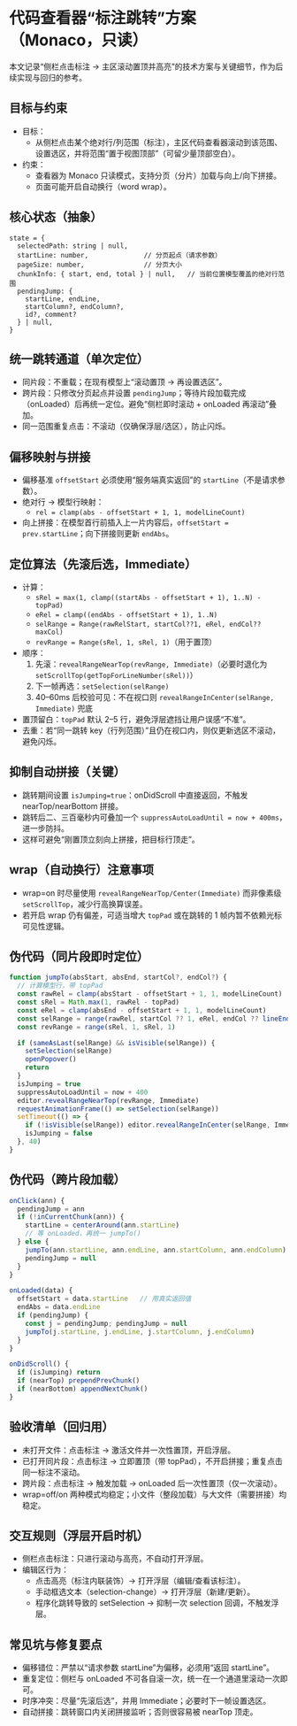 # 代码查看器“标注跳转”方案（Monaco，只读）

本文记录“侧栏点击标注 → 主区滚动置顶并高亮”的技术方案与关键细节，作为后续实现与回归的参考。

## 目标与约束
- 目标：
  - 从侧栏点击某个绝对行/列范围（标注），主区代码查看器滚动到该范围、设置选区，并将范围“置于视图顶部”（可留少量顶部空白）。
- 约束：
  - 查看器为 Monaco 只读模式，支持分页（分片）加载与向上/向下拼接。
  - 页面可能开启自动换行（word wrap）。

## 核心状态（抽象）
```
state = {
  selectedPath: string | null,
  startLine: number,              // 分页起点（请求参数）
  pageSize: number,               // 分页大小
  chunkInfo: { start, end, total } | null,   // 当前位置模型覆盖的绝对行范围
  pendingJump: {
    startLine, endLine,
    startColumn?, endColumn?,
    id?, comment?
  } | null,
}
```

## 统一跳转通道（单次定位）
- 同片段：不重载；在现有模型上“滚动置顶 → 再设置选区”。
- 跨片段：只修改分页起点并设置 `pendingJump`；等待片段加载完成（onLoaded）后再统一定位。避免“侧栏即时滚动 + onLoaded 再滚动”叠加。
- 同一范围重复点击：不滚动（仅确保浮层/选区），防止闪烁。

## 偏移映射与拼接
- 偏移基准 `offsetStart` 必须使用“服务端真实返回”的 `startLine`（不是请求参数）。
- 绝对行 → 模型行映射：
  - `rel = clamp(abs - offsetStart + 1, 1, modelLineCount)`
- 向上拼接：在模型首行前插入上一片内容后，`offsetStart = prev.startLine`；向下拼接则更新 `endAbs`。

## 定位算法（先滚后选，Immediate）
- 计算：
  - `sRel = max(1, clamp((startAbs - offsetStart + 1), 1..N) - topPad)`
  - `eRel = clamp((endAbs - offsetStart + 1), 1..N)`
  - `selRange = Range(rawRelStart, startCol??1, eRel, endCol??maxCol)`
  - `revRange = Range(sRel, 1, sRel, 1)`（用于置顶）
- 顺序：
  1) 先滚：`revealRangeNearTop(revRange, Immediate)`（必要时退化为 `setScrollTop(getTopForLineNumber(sRel))`）
  2) 下一帧再选：`setSelection(selRange)`
  3) 40–60ms 后校验可见：不在视口则 `revealRangeInCenter(selRange, Immediate)` 兜底
- 置顶留白：`topPad` 默认 2–5 行，避免浮层遮挡让用户误感“不准”。
- 去重：若“同一跳转 key（行列范围）”且仍在视口内，则仅更新选区不滚动，避免闪烁。

## 抑制自动拼接（关键）
- 跳转期间设置 `isJumping=true`：onDidScroll 中直接返回，不触发 nearTop/nearBottom 拼接。
- 跳转后二、三百毫秒内可叠加一个 `suppressAutoLoadUntil = now + 400ms`，进一步防抖。
- 这样可避免“刚置顶立刻向上拼接，把目标行顶走”。

## wrap（自动换行）注意事项
- wrap=on 时尽量使用 `revealRangeNearTop/Center(Immediate)` 而非像素级 `setScrollTop`，减少行高换算误差。
- 若开启 wrap 仍有偏差，可适当增大 `topPad` 或在跳转的 1 帧内暂不依赖光标可见性逻辑。

## 伪代码（同片段即时定位）
```ts
function jumpTo(absStart, absEnd, startCol?, endCol?) {
  // 计算模型行，带 topPad
  const rawRel = clamp(absStart - offsetStart + 1, 1, modelLineCount)
  const sRel = Math.max(1, rawRel - topPad)
  const eRel = clamp(absEnd - offsetStart + 1, 1, modelLineCount)
  const selRange = range(rawRel, startCol ?? 1, eRel, endCol ?? lineEnd(eRel))
  const revRange = range(sRel, 1, sRel, 1)

  if (sameAsLast(selRange) && isVisible(selRange)) {
    setSelection(selRange)
    openPopover()
    return
  }
  isJumping = true
  suppressAutoLoadUntil = now + 400
  editor.revealRangeNearTop(revRange, Immediate)
  requestAnimationFrame(() => setSelection(selRange))
  setTimeout(() => {
    if (!isVisible(selRange)) editor.revealRangeInCenter(selRange, Immediate)
    isJumping = false
  }, 40)
}
```

## 伪代码（跨片段加载）
```ts
onClick(ann) {
  pendingJump = ann
  if (!inCurrentChunk(ann)) {
    startLine = centerAround(ann.startLine)
    // 等 onLoaded，再统一 jumpTo()
  } else {
    jumpTo(ann.startLine, ann.endLine, ann.startColumn, ann.endColumn)
    pendingJump = null
  }
}

onLoaded(data) {
  offsetStart = data.startLine   // 用真实返回值
  endAbs = data.endLine
  if (pendingJump) {
    const j = pendingJump; pendingJump = null
    jumpTo(j.startLine, j.endLine, j.startColumn, j.endColumn)
  }
}

onDidScroll() {
  if (isJumping) return
  if (nearTop) prependPrevChunk()
  if (nearBottom) appendNextChunk()
}
```

## 验收清单（回归用）
- 未打开文件：点击标注 → 激活文件并一次性置顶，开启浮层。
- 已打开同片段：点击标注 → 立即置顶（带 topPad），不开启拼接；重复点击同一标注不滚动。
- 跨片段：点击标注 → 触发加载 → onLoaded 后一次性置顶（仅一次滚动）。
- wrap=off/on 两种模式均稳定；小文件（整段加载）与大文件（需要拼接）均稳定。

## 交互规则（浮层开启时机）
- 侧栏点击标注：只进行滚动与高亮，不自动打开浮层。
- 编辑区行为：
  - 点击高亮（标注内联装饰）→ 打开浮层（编辑/查看该标注）。
  - 手动框选文本（selection-change）→ 打开浮层（新建/更新）。
  - 程序化跳转导致的 setSelection → 抑制一次 selection 回调，不触发浮层。

## 常见坑与修复要点
- 偏移错位：严禁以“请求参数 startLine”为偏移，必须用“返回 startLine”。
- 重复定位：侧栏与 onLoaded 不可各自滚一次，统一在一个通道里滚动一次即可。
- 时序冲突：尽量“先滚后选”，并用 Immediate；必要时下一帧设置选区。
- 自动拼接：跳转窗口内关闭拼接监听；否则很容易被 nearTop 顶走。
